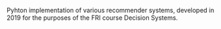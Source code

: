 Pyhton implementation of various recommender systems, developed in 2019 for the purposes of the FRI course Decision Systems. 
